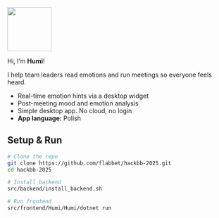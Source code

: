 <img src="https://github.com/user-attachments/assets/596fe8b6-eae6-4b3d-88d4-043ca960e351" width="100px" />

Hi, I’m **Humi**!

I help team leaders read emotions and run meetings so everyone feels heard.

* Real-time emotion hints via a desktop widget
* Post-meeting mood and emotion analysis
* Simple desktop app. No cloud, no login
* **App language:** Polish

## Setup & Run

```bash
# Clone the repo
git clone https://github.com/flabbet/hackbb-2025.git
cd hackbb-2025

# Install backend
src/backend/install_backend.sh

# Run frontend
src/frontend/Humi/Humi/dotnet run
```


